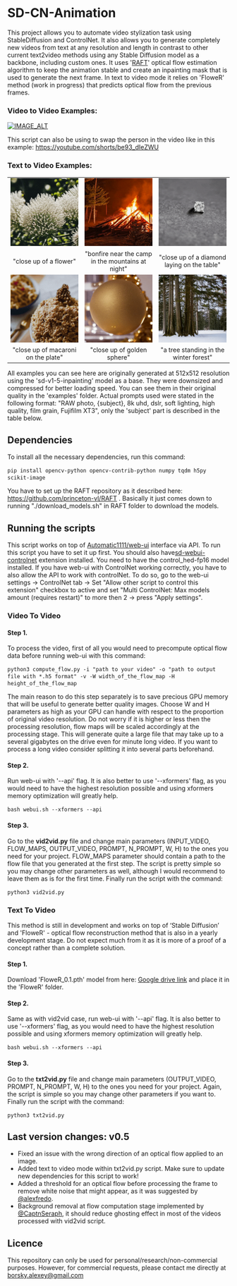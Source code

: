 # SD-CN-Animation
This project allows you to automate video stylization task using StableDiffusion and ControlNet. It also allows you to generate completely new videos from text at any resolution and length in contrast to other current text2video methods using any Stable Diffusion model as a backbone, including custom ones. It uses '[RAFT](https://github.com/princeton-vl/RAFT)' optical flow estimation algorithm to keep the animation stable and create an inpainting mask that is used to generate the next frame. In text to video mode it relies on 'FloweR' method (work in progress) that predicts optical flow from the previous frames.


### Video to Video Examples:
[![IMAGE_ALT](https://img.youtube.com/vi/j-0niEMm6DU/0.jpg)](https://youtu.be/j-0niEMm6DU)


This script can also be using to swap the person in the video like in this example: https://youtube.com/shorts/be93_dIeZWU


### Text to Video Examples:
</table>
<table class="center">
<tr>
 <td><img src="examples/flower_1.gif" raw=true></td>
 <td><img src="examples/bonfire_1.gif" raw=true></td>
 <td><img src="examples/diamond_4.gif" raw=true></td>
</tr>
<tr>
 <td width=33% align="center">"close up of a flower"</td>
 <td width=33% align="center">"bonfire near the camp in the mountains at night"</td>
 <td width=33% align="center">"close up of a diamond laying on the table"</td>
</tr>
<tr>
 <td><img src="examples/macaroni_1.gif" raw=true></td>
 <td><img src="examples/gold_1.gif" raw=true></td>
 <td><img src="examples/tree_2.gif" raw=true></td>
</tr>
<tr>
 <td width=33% align="center">"close up of macaroni on the plate"</td>
 <td width=33% align="center">"close up of golden sphere"</td>
 <td width=33% align="center">"a tree standing in the winter forest"</td>
</tr>
</table>

All examples you can see here are originally generated at 512x512 resolution using the 'sd-v1-5-inpainting' model as a base. They were downsized and compressed for better loading speed. You can see them in their original quality in the 'examples' folder. Actual prompts used were stated in the following format: "RAW photo, {subject}, 8k uhd, dslr, soft lighting, high quality, film grain, Fujifilm XT3", only the 'subject' part is described in the table below.



## Dependencies
To install all the necessary dependencies, run this command:
```
pip install opencv-python opencv-contrib-python numpy tqdm h5py scikit-image
```
You have to set up the RAFT repository as it described here: https://github.com/princeton-vl/RAFT . Basically it just comes down to running "./download_models.sh" in RAFT folder to download the models.


## Running the scripts
This script works on top of [Automatic1111/web-ui](https://github.com/AUTOMATIC1111/stable-diffusion-webui) interface via API. To run this script you have to set it up first. You should also have[sd-webui-controlnet](https://github.com/Mikubill/sd-webui-controlnet) extension installed. You need to have the control_hed-fp16 model installed. If you have web-ui with ControlNet working correctly, you have to also allow the API to work with controlNet. To do so, go to the web-ui settings -> ControlNet tab -> Set "Allow other script to control this extension" checkbox to active and set "Multi ControlNet: Max models amount (requires restart)" to more then 2 -> press "Apply settings".


### Video To Video
#### Step 1.
To process the video, first of all you would need to precompute optical flow data before running web-ui with this command:
```
python3 compute_flow.py -i "path to your video" -o "path to output file with *.h5 format" -v -W width_of_the_flow_map -H height_of_the_flow_map
```
The main reason to do this step separately is to save precious GPU memory that will be useful to generate better quality images. Choose W and H parameters as high as your GPU can handle with respect to the proportion of original video resolution. Do not worry if it is higher or less then the processing resolution, flow maps will be scaled accordingly at the processing stage. This will generate quite a large file that may take up to a several gigabytes on the drive even for minute long video. If you want to process a long video consider splitting it into several parts beforehand.


#### Step 2.
Run web-ui with '--api' flag. It is also better to use '--xformers' flag, as you would need to have the highest resolution possible and using xformers memory optimization will greatly help.  
```
bash webui.sh --xformers --api
```


#### Step 3.
Go to the **vid2vid.py** file and change main parameters (INPUT_VIDEO, FLOW_MAPS, OUTPUT_VIDEO, PROMPT, N_PROMPT, W, H) to the ones you need for your project. FLOW_MAPS parameter should contain a path to the flow file that you generated at the first step. The script is pretty simple so you may change other parameters as well, although I would recommend to leave them as is for the first time. Finally run the script with the command:
```
python3 vid2vid.py
```


### Text To Video
This method is still in development and works on top of ‘Stable Diffusion’ and 'FloweR' - optical flow reconstruction method that is also in a yearly development stage. Do not expect much from it as it is more of a proof of a concept rather than a complete solution. 

#### Step 1.
Download 'FloweR_0.1.pth' model from here: [Google drive link](https://drive.google.com/file/d/1WhzoVIw6Kdg4EjfK9LaTLqFm5dF-IJ7F/view?usp=share_link) and place it in the 'FloweR' folder.

#### Step 2.
Same as with vid2vid case, run web-ui with '--api' flag. It is also better to use '--xformers' flag, as you would need to have the highest resolution possible and using xformers memory optimization will greatly help.  
```
bash webui.sh --xformers --api
```

#### Step 3.
Go to the **txt2vid.py** file and change main parameters (OUTPUT_VIDEO, PROMPT, N_PROMPT, W, H) to the ones you need for your project. Again, the script is simple so you may change other parameters if you want to. Finally run the script with the command:
```
python3 txt2vid.py
```

## Last version changes: v0.5
* Fixed an issue with the wrong direction of an optical flow applied to an image.
* Added text to video mode within txt2vid.py script. Make sure to update new dependencies for this script to work!
* Added a threshold for an optical flow before processing the frame to remove white noise that might appear, as it was suggested by [@alexfredo](https://github.com/alexfredo).
* Background removal at flow computation stage implemented by [@CaptnSeraph](https://github.com/CaptnSeraph), it should reduce ghosting effect in most of the videos processed with vid2vid script.

<!--
## Potential improvements
There are several ways overall quality of animation may be improved:
* You may use a separate processing for each camera position to get a more consistent style of the characters and less ghosting.
* Because the quality of the video depends on how good optical flow was estimated it might be beneficial to use high frame rate video as a source, so it would be easier to guess the flow properly.
* The quality of flow estimation might be greatly improved with a proper flow estimation model like this one: https://github.com/autonomousvision/unimatch .
-->
## Licence
This repository can only be used for personal/research/non-commercial purposes. However, for commercial requests, please contact me directly at borsky.alexey@gmail.com




